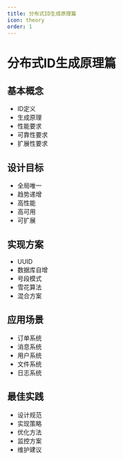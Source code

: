 ```yaml
---
title: 分布式ID生成原理篇
icon: theory
order: 1
---
```


# 分布式ID生成原理篇

## 基本概念
- ID定义
- 生成原理
- 性能要求
- 可靠性要求
- 扩展性要求

## 设计目标
- 全局唯一
- 趋势递增
- 高性能
- 高可用
- 可扩展

## 实现方案
- UUID
- 数据库自增
- 号段模式
- 雪花算法
- 混合方案

## 应用场景
- 订单系统
- 消息系统
- 用户系统
- 文件系统
- 日志系统

## 最佳实践
- 设计规范
- 实现策略
- 优化方法
- 监控方案
- 维护建议
